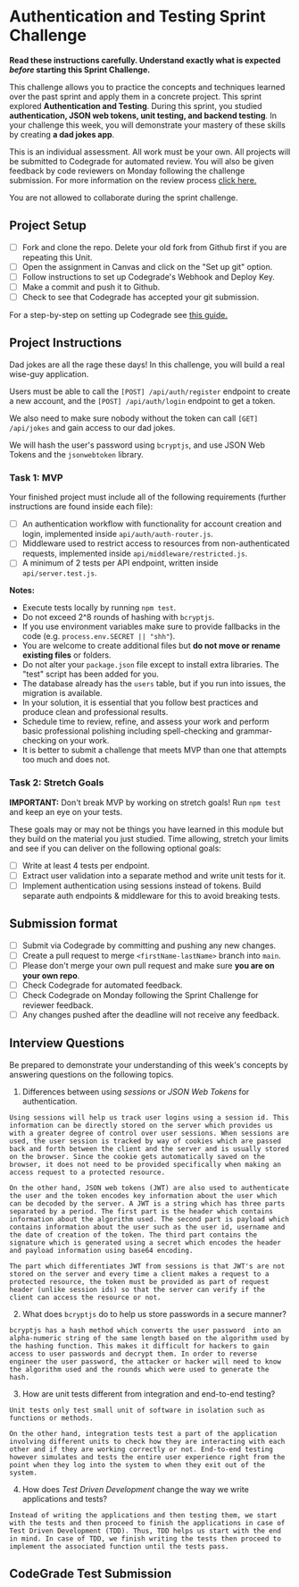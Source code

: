 # Authentication and Testing Sprint Challenge

**Read these instructions carefully. Understand exactly what is expected _before_ starting this Sprint Challenge.**

This challenge allows you to practice the concepts and techniques learned over the past sprint and apply them in a concrete project. This sprint explored **Authentication and Testing**. During this sprint, you studied **authentication, JSON web tokens, unit testing, and backend testing**. In your challenge this week, you will demonstrate your mastery of these skills by creating **a dad jokes app**.

This is an individual assessment. All work must be your own. All projects will be submitted to Codegrade for automated review. You will also be given feedback by code reviewers on Monday following the challenge submission. For more information on the review process [click here.](https://www.notion.so/lambdaschool/How-to-View-Feedback-in-CodeGrade-c5147cee220c4044a25de28bcb6bb54a)

You are not allowed to collaborate during the sprint challenge.

## Project Setup

- [ ] Fork and clone the repo. Delete your old fork from Github first if you are repeating this Unit.
- [ ] Open the assignment in Canvas and click on the "Set up git" option.
- [ ] Follow instructions to set up Codegrade's Webhook and Deploy Key.
- [ ] Make a commit and push it to Github.
- [ ] Check to see that Codegrade has accepted your git submission.

For a step-by-step on setting up Codegrade see [this guide.](https://www.notion.so/lambdaschool/Submitting-an-assignment-via-Code-Grade-A-Step-by-Step-Walkthrough-07bd65f5f8364e709ecb5064735ce374)

## Project Instructions

Dad jokes are all the rage these days! In this challenge, you will build a real wise-guy application.

Users must be able to call the `[POST] /api/auth/register` endpoint to create a new account, and the `[POST] /api/auth/login` endpoint to get a token.

We also need to make sure nobody without the token can call `[GET] /api/jokes` and gain access to our dad jokes.

We will hash the user's password using `bcryptjs`, and use JSON Web Tokens and the `jsonwebtoken` library.

### Task 1: MVP

Your finished project must include all of the following requirements (further instructions are found inside each file):

- [ ] An authentication workflow with functionality for account creation and login, implemented inside `api/auth/auth-router.js`.
- [ ] Middleware used to restrict access to resources from non-authenticated requests, implemented inside `api/middleware/restricted.js`.
- [ ] A minimum of 2 tests per API endpoint, written inside `api/server.test.js`.

**Notes:**

- Execute tests locally by running `npm test`.
- Do not exceed 2^8 rounds of hashing with `bcryptjs`.
- If you use environment variables make sure to provide fallbacks in the code (e.g. `process.env.SECRET || "shh"`).
- You are welcome to create additional files but **do not move or rename existing files** or folders.
- Do not alter your `package.json` file except to install extra libraries. The "test" script has been added for you.
- The database already has the `users` table, but if you run into issues, the migration is available.
- In your solution, it is essential that you follow best practices and produce clean and professional results.
- Schedule time to review, refine, and assess your work and perform basic professional polishing including spell-checking and grammar-checking on your work.
- It is better to submit a challenge that meets MVP than one that attempts too much and does not.

### Task 2: Stretch Goals

**IMPORTANT:** Don't break MVP by working on stretch goals! Run `npm test` and keep an eye on your tests.

These goals may or may not be things you have learned in this module but they build on the material you just studied. Time allowing, stretch your limits and see if you can deliver on the following optional goals:

- [ ] Write at least 4 tests per endpoint.
- [ ] Extract user validation into a separate method and write unit tests for it.
- [ ] Implement authentication using sessions instead of tokens. Build separate auth endpoints & middleware for this to avoid breaking tests.

## Submission format

- [ ] Submit via Codegrade by committing and pushing any new changes.
- [ ] Create a pull request to merge `<firstName-lastName>` branch into `main`.
- [ ] Please don't merge your own pull request and make sure **you are on your own repo**.
- [ ] Check Codegrade for automated feedback.
- [ ] Check Codegrade on Monday following the Sprint Challenge for reviewer feedback.
- [ ] Any changes pushed after the deadline will not receive any feedback.

## Interview Questions

Be prepared to demonstrate your understanding of this week's concepts by answering questions on the following topics.

1. Differences between using _sessions_ or _JSON Web Tokens_ for authentication.

```
Using sessions will help us track user logins using a session id. This information can be directly stored on the server which provides us with a greater degree of control over user sessions. When sessions are used, the user session is tracked by way of cookies which are passed back and forth between the client and the server and is usually stored on the browser. Since the cookie gets automatically saved on the browser, it does not need to be provided specifically when making an access request to a protected resource. 

On the other hand, JSON web tokens (JWT) are also used to authenticate the user and the token encodes key information about the user which can be decoded by the server. A JWT is a string which has three parts separated by a period. The first part is the header which contains information about the algorithm used. The second part is payload which contains information about the user such as the user id, username and the date of creation of the token. The third part contains the signature which is generated using a secret which encodes the header and payload information using base64 encoding. 

The part which differentiates JWT from sessions is that JWT's are not stored on the server and every time a client makes a request to a protected resource, the token must be provided as part of request header (unlike session ids) so that the server can verify if the client can access the resource or not. 

```
2. What does `bcryptjs` do to help us store passwords in a secure manner?
```
bcryptjs has a hash method which converts the user password  into an alpha-numeric string of the same length based on the algorithm used by the hashing function. This makes it difficult for hackers to gain access to user passwords and decrypt them. In order to reverse engineer the user password, the attacker or hacker will need to know the algorithm used and the rounds which were used to generate the hash. 
```

3. How are unit tests different from integration and end-to-end testing?

```
Unit tests only test small unit of software in isolation such as functions or methods. 

On the other hand, integration tests test a part of the application involving different units to check how they are interacting with each other and if they are working correctly or not. End-to-end testing however simulates and tests the entire user experience right from the point when they log into the system to when they exit out of the system. 
```

4. How does _Test Driven Development_ change the way we write applications and tests?
```
Instead of writing the applications and then testing them, we start with the tests and then proceed to finish the applications in case of Test Driven Development (TDD). Thus, TDD helps us start with the end in mind. In case of TDD, we finish writing the tests then proceed to implement the associated function until the tests pass.  
```

## CodeGrade Test Submission
